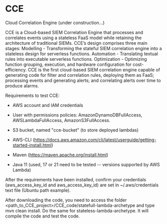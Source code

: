 # CCE
Cloud Correlation Engine (under construction...)

CCE is a Cloud-based SIEM Correlation Engine that processes and correlates events using a stateless FaaS model while retaining the architecture of traditional SIEMs. CCE’s design comprises three main stages:
Modelling - Transforming the stateful SIEM correlation engine into a stateless design for serverless functions. 
Automation - Translating textual rules into executable serverless functions. 
Optimization - Optimizing function grouping, execution, and hardware configuration for cost-efficiency.
CCE is the first cloud-based SIEM correlation engine capable of generating code for filter and correlation rules, deploying them as FaaS; processing events and generating alerts; and correlating alerts over time to produce alarms.


Requirements to test CCE:

* AWS account and IAM credentials

* User with permissions policies: AmazonDynamoDBFullAccess, AWSLambdaFullAccess, AmazonS3FullAccess.

* S3 bucket, named "cce-bucket" (to store deployed lambdas)

* AWS-CLI (https://docs.aws.amazon.com/cli/latest/userguide/getting-started-install.html)

* Maven (https://maven.apache.org/install.html)

* Java 11 (used, 17 or 21 need to be tested -- versions supported by AWS Lambda)


After the requirements have been installed, confirm your credentials (aws_access_key_id and aws_access_key_id) are set in ~/.aws/credentials text file (Ubuntu path example).

After downloading the code, you need to access the folder <path_to_CCE_project>/CCE_code/statefull-lambda-archetype and type mvn clean install. Do the same for stateless-lambda-archetype. It will compile the code and test the code.
